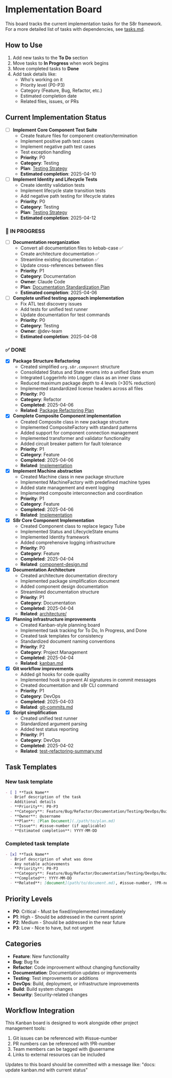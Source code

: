 <!-- 
Copyright (c) 2025 [Eric C. Mumford (@heymumford)](https://github.com/heymumford), Gemini Deep Research, Claude 3.7.
-->

# Implementation Board

This board tracks the current implementation tasks for the S8r framework. For a more detailed list of tasks with dependencies, see [tasks.md](./tasks.md).

## How to Use

1. Add new tasks to the **To Do** section
2. Move tasks to **In Progress** when work begins
3. Move completed tasks to **Done**
4. Add task details like:
   - Who's working on it
   - Priority level (P0-P3)
   - Category (Feature, Bug, Refactor, etc.)
   - Estimated completion date
   - Related files, issues, or PRs

## Current Implementation Status

- [ ] **Implement Core Component Test Suite**
  - Create feature files for component creation/termination
  - Implement positive path test cases
  - Implement negative path test cases
  - Test exception handling
  - **Priority**: P0
  - **Category**: Testing
  - **Plan**: [Testing Strategy](../architecture/testing.md)
  - **Estimated completion**: 2025-04-10
- [ ] **Implement Identity and Lifecycle Tests**
  - Create identity validation tests
  - Implement lifecycle state transition tests
  - Add negative path testing for lifecycle states
  - **Priority**: P0
  - **Category**: Testing
  - **Plan**: [Testing Strategy](../architecture/testing.md)
  - **Estimated completion**: 2025-04-12

### 🔄 IN PROGRESS

- [ ] **Documentation reorganization**
  - Convert all documentation files to kebab-case ✅
  - Create architecture documentation ✅
  - Streamline existing documentation ✅
  - Update cross-references between files
  - **Priority**: P1
  - **Category**: Documentation
  - **Owner**: Claude Code
  - **Plan**: [Documentation Standardization Plan](./active/documentation-standardization-plan.md)
  - **Estimated completion**: 2025-04-06
- [ ] **Complete unified testing approach implementation**
  - Fix ATL test discovery issues
  - Add tests for unified test runner
  - Update documentation for test commands
  - **Priority**: P0
  - **Category**: Testing
  - **Owner**: @dev-team
  - **Estimated completion**: 2025-04-08

### ✅ DONE

- [x] **Package Structure Refactoring**
  - Created simplified `org.s8r.component` structure
  - Consolidated Status and State enums into a unified State enum
  - Integrated LoggerInfo into Logger class as an inner class
  - Reduced maximum package depth to 4 levels (>30% reduction)
  - Implemented standardized license headers across all files
  - **Priority**: P0
  - **Category**: Refactor
  - **Completed**: 2025-04-06
  - **Related**: [Package Refactoring Plan](../architecture/package-refactoring.md)
- [x] **Complete Composite Component implementation**
  - Created Composite class in new package structure
  - Implemented CompositeFactory with standard patterns
  - Added support for component connection management
  - Implemented transformer and validator functionality
  - Added circuit breaker pattern for fault tolerance
  - **Priority**: P1
  - **Category**: Feature
  - **Completed**: 2025-04-06
  - **Related**: [Implementation](../architecture/implementation.md)
- [x] **Implement Machine abstraction**
  - Created Machine class in new package structure
  - Implemented MachineFactory with predefined machine types
  - Added state management and event logging
  - Implemented composite interconnection and coordination
  - **Priority**: P1
  - **Category**: Feature
  - **Completed**: 2025-04-06
  - **Related**: [Implementation](../architecture/implementation.md)
- [x] **S8r Core Component Implementation**
  - Created Component class to replace legacy Tube
  - Implemented Status and LifecycleState enums
  - Implemented Identity framework
  - Added comprehensive logging infrastructure
  - **Priority**: P0
  - **Category**: Feature
  - **Completed**: 2025-04-04
  - **Related**: [component-design.md](../architecture/component-design.md)
- [x] **Documentation Architecture**
  - Created architecture documentation directory
  - Implemented package simplification document
  - Added component design documentation
  - Streamlined documentation structure
  - **Priority**: P1
  - **Category**: Documentation
  - **Completed**: 2025-04-04
  - **Related**: [architecture/](../architecture/)
- [x] **Planning infrastructure improvements**
  - Created Kanban-style planning board
  - Implemented task tracking for To Do, In Progress, and Done
  - Created task templates for consistency
  - Standardized document naming conventions
  - **Priority**: P2
  - **Category**: Project Management
  - **Completed**: 2025-04-04
  - **Related**: [kanban.md](./kanban.md)
- [x] **Git workflow improvements**
  - Added git hooks for code quality
  - Implemented hook to prevent AI signatures in commit messages
  - Created documentation and s8r CLI command
  - **Priority**: P1
  - **Category**: DevOps
  - **Completed**: 2025-04-03
  - **Related**: [git-commits.md](../contribution/git-commits.md)
- [x] **Script simplification**
  - Created unified test runner
  - Standardized argument parsing
  - Added test status reporting
  - **Priority**: P1
  - **Category**: DevOps
  - **Completed**: 2025-04-02
  - **Related**: [test-refactoring-summary.md](./completed/test-refactoring-summary.md)

## Task Templates

### New task template

```markdown
- [ ] **Task Name**
  - Brief description of the task
  - Additional details
  - **Priority**: P0-P3
  - **Category**: Feature/Bug/Refactor/Documentation/Testing/DevOps/Build
  - **Owner**: @username
  - **Plan**: [Plan Document](./path/to/plan.md)
  - **Issue**: #issue-number (if applicable)
  - **Estimated completion**: YYYY-MM-DD
```

### Completed task template

```markdown
- [x] **Task Name**
  - Brief description of what was done
  - Any notable achievements
  - **Priority**: P0-P3
  - **Category**: Feature/Bug/Refactor/Documentation/Testing/DevOps/Build
  - **Completed**: YYYY-MM-DD
  - **Related**: [document](path/to/document.md), #issue-number, !PR-number
```

## Priority Levels

- **P0**: Critical - Must be fixed/implemented immediately
- **P1**: High - Should be addressed in the current sprint
- **P2**: Medium - Should be addressed in the near future
- **P3**: Low - Nice to have, but not urgent

## Categories

- **Feature**: New functionality
- **Bug**: Bug fix
- **Refactor**: Code improvement without changing functionality
- **Documentation**: Documentation updates or improvements
- **Testing**: Test improvements or additions
- **DevOps**: Build, deployment, or infrastructure improvements
- **Build**: Build system changes
- **Security**: Security-related changes

## Workflow Integration

This Kanban board is designed to work alongside other project management tools:

1. Git issues can be referenced with #issue-number
2. PR numbers can be referenced with !PR-number
3. Team members can be tagged with @username
4. Links to external resources can be included

Updates to this board should be committed with a message like:
"docs: update kanban.md with current status"
